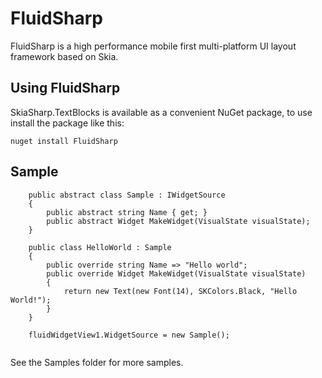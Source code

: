 # FluidSharp
FluidSharp is a high performance mobile first multi-platform UI layout framework based on Skia.


## Using FluidSharp

SkiaSharp.TextBlocks is available as a convenient NuGet package, to use install the package like this:

```
nuget install FluidSharp
```


## Sample

```
    public abstract class Sample : IWidgetSource
    {
        public abstract string Name { get; }
        public abstract Widget MakeWidget(VisualState visualState);
    }

    public class HelloWorld : Sample
    {
        public override string Name => "Hello world";
        public override Widget MakeWidget(VisualState visualState)
        {
            return new Text(new Font(14), SKColors.Black, "Hello World!");
        }
    }

    fluidWidgetView1.WidgetSource = new Sample();
    
```

See the Samples folder for more samples.
